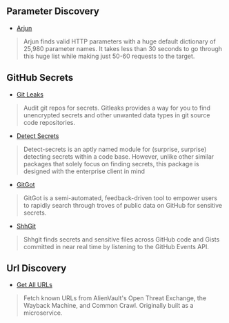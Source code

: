## Parameter Discovery
- [Arjun](https://github.com/s0md3v/Arjun)
> Arjun finds valid HTTP parameters with a huge default dictionary of 25,980 parameter names. It takes less than 30 seconds to go through this huge list while making just 50-60 requests to the target.

## GitHub Secrets

- [Git Leaks](https://github.com/zricethezav/gitleaks)
> Audit git repos for secrets. Gitleaks provides a way for you to find unencrypted secrets and other unwanted data types in git source code repositories.

- [Detect Secrets](https://github.com/Yelp/detect-secrets)
> Detect-secrets is an aptly named module for (surprise, surprise) detecting secrets within a code base. However, unlike other similar packages that solely focus on finding secrets, this package is designed with the enterprise client in mind

- [GitGot](https://github.com/BishopFox/GitGot)
> GitGot is a semi-automated, feedback-driven tool to empower users to rapidly search through troves of public data on GitHub for sensitive secrets.

- [ShhGit](https://github.com/eth0izzle/shhgit/)
> Shhgit finds secrets and sensitive files across GitHub code and Gists committed in near real time by listening to the GitHub Events API.

## Url Discovery
- [Get All URLs](https://github.com/lc/hacks/tree/master/getallurls)
> Fetch known URLs from AlienVault's Open Threat Exchange, the Wayback Machine, and Common Crawl. Originally built as a microservice.
